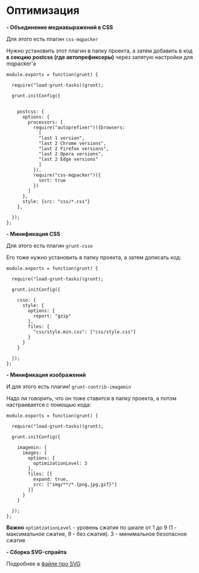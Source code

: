 # Оптимизация

**- Объединение медиавыражений в CSS**

Для этого есть плагин `css-mqpacker`

Нужно установить этот плагин в папку проекта, а затем добавить в код **в секцию postcss (где автопрефиксеры)** через запятую настройки для mqpacker'а

```
module.exports = function(grunt) {
	
  require("load-grunt-tasks)(grunt);

  grunt.initConfig({
		

    postcss: {
	  options: {
		processors: [
		  require("autoprefixer")({browsers:
			[
			"last 1 version",
			"last 2 Chrome versions",
			"last 2 Firefox versions",
			"last 2 Opera versions",
			"last 2 Edge versions"
			]
		  }),
		  require("css-mqpacker")({
			sort: true
		  })
		]
	  },
	  style: {src: "css/*.css"}
    },

  });
};
```

**- Минификация CSS**

Для этого есть плагин `grunt-csso`

Его тоже нужно установить в папку проекта, а затем дописать код: 

```
module.exports = function(grunt) {
	
  require("load-grunt-tasks)(grunt);

  grunt.initConfig({
		
	csso: {
	  style: {
		options: {
		  report: "gzip"
		},
		files: {
		  "css/style.min.css": ["css/style.css"]
		}
	  }
	}

  });
};
```

**- Минификация изображений**

И для этого есть плагин! `grunt-contrib-imagemin`

Надо ли говорить, что он тоже ставится в папку проекта, а потом настраивается с помощью кода:

```
module.exports = function(grunt) {
	
  require("load-grunt-tasks)(grunt);

  grunt.initConfig({
		
	imagemin: {
	  images: {
		options: {
		  optimizationLevel: 3
		},
		files: [{
		  expand: true,
		  src: ["img/**/*.{png,jpg,gif}"]
		}]
	  }
	}

  });
};
```
**Важно** `optimtzationLevel` - уровень сжатия по шкале от 1 до 9 (1 - максимальное сжатие, 9 - без сжатия). 3 - минимальное безопасное сжатие

**- Сборка SVG-спрайта**

Подробнее в [файле про SVG](https://github.com/ohioensis/helpYourself/blob/master/helpYourself__svg.md)